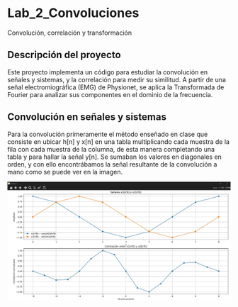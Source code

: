 # Lab_2_Convoluciones
Convolución, correlación y transformación 
## Descripción del proyecto
Este proyecto implementa un código para estudiar la convolución en señales y sistemas, y la correlación para medir su similitud. A partir de una señal electromiográfica (EMG) de Physionet, se aplica la Transformada de Fourier para analizar sus componentes en el dominio de la frecuencia.

## Convolución en señales y sistemas
Para la convolución primeramente el método enseñado en clase que consiste en ubicar h[n] y x[n] en una tabla multiplicando cada muestra de la fila con cada muestra de la columna, de esta manera completando una tabla y para hallar la señal y[n]. Se sumaban los valores en diagonales en orden, y con ello encontrábamos la señal resultante de la convolución a mano como se puede ver en la imagen. 

![image](https://github.com/felipeacosta-m/Lab_2_Convoluciones/blob/eece1624e112bbb9cd459f4693033f065b5e444b/Correlaciones.jpg)

